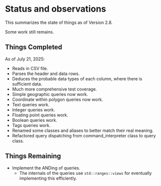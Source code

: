 # Status and observations

This summarizes the state of things as of Version 2.8.

Some work still remains.

## Things Completed

As of July 21, 2025:

* Reads in CSV file.
* Parses the header and data rows.
* Deduces the probable data types of each column, where there is sufficient data.
* Much more comprehensive test coverage.
* Simple geographic queries now work.
* Coordinate within polygon queries now work.
* Text queries work.
* Integer queries work.
* Floating point queries work.
* Boolean queries work.
* Tags queries work.
* Renamed some classes and aliases to better match their real meaning.
* Refactored query dispatching from command_interpreter class to query class.

## Things Remaining

* Implement the ANDing of queries.
  * The internals of the queries use `std::ranges::views` for eventually
    implementing this efficiently.
